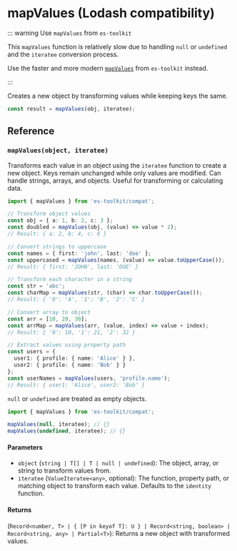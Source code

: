 # mapValues (Lodash compatibility)

::: warning Use `mapValues` from `es-toolkit`

This `mapValues` function is relatively slow due to handling `null` or `undefined` and the `iteratee` conversion process.

Use the faster and more modern [`mapValues`](../../object/mapValues.md) from `es-toolkit` instead.

:::

Creates a new object by transforming values while keeping keys the same.

```typescript
const result = mapValues(obj, iteratee);
```

## Reference

### `mapValues(object, iteratee)`

Transforms each value in an object using the `iteratee` function to create a new object. Keys remain unchanged while only values are modified. Can handle strings, arrays, and objects. Useful for transforming or calculating data.

```typescript
import { mapValues } from 'es-toolkit/compat';

// Transform object values
const obj = { a: 1, b: 2, c: 3 };
const doubled = mapValues(obj, (value) => value * 2);
// Result: { a: 2, b: 4, c: 6 }

// Convert strings to uppercase
const names = { first: 'john', last: 'doe' };
const uppercased = mapValues(names, (value) => value.toUpperCase());
// Result: { first: 'JOHN', last: 'DOE' }

// Transform each character in a string
const str = 'abc';
const charMap = mapValues(str, (char) => char.toUpperCase());
// Result: { '0': 'A', '1': 'B', '2': 'C' }

// Convert array to object
const arr = [10, 20, 30];
const arrMap = mapValues(arr, (value, index) => value + index);
// Result: { '0': 10, '1': 21, '2': 32 }

// Extract values using property path
const users = {
  user1: { profile: { name: 'Alice' } },
  user2: { profile: { name: 'Bob' } }
};
const userNames = mapValues(users, 'profile.name');
// Result: { user1: 'Alice', user2: 'Bob' }
```

`null` or `undefined` are treated as empty objects.

```typescript
import { mapValues } from 'es-toolkit/compat';

mapValues(null, iteratee); // {}
mapValues(undefined, iteratee); // {}
```

#### Parameters

- `object` (`string | T[] | T | null | undefined`): The object, array, or string to transform values from.
- `iteratee` (`ValueIteratee<any>`, optional): The function, property path, or matching object to transform each value. Defaults to the `identity` function.

#### Returns

(`Record<number, T> | { [P in keyof T]: U } | Record<string, boolean> | Record<string, any> | Partial<T>`): Returns a new object with transformed values.
